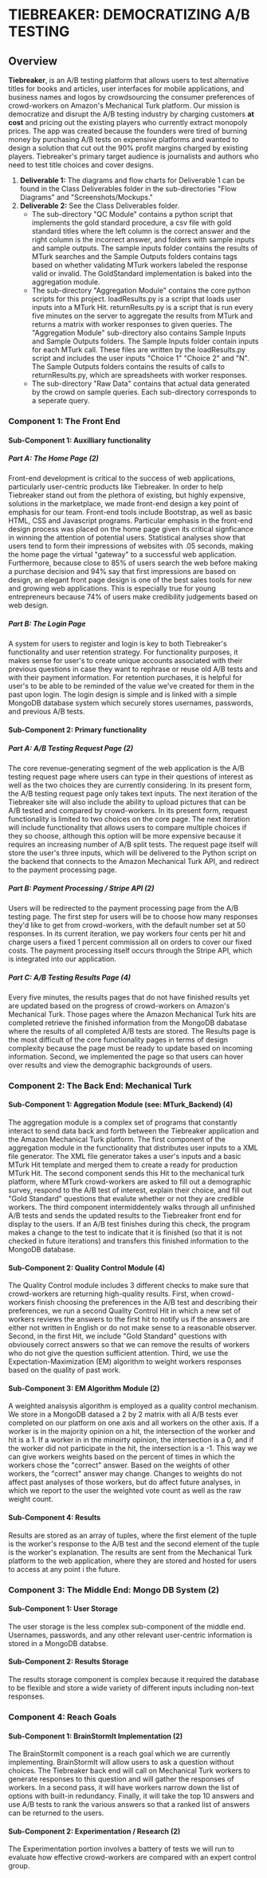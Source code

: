 # TIEBREAKER: DEMOCRATIZING A/B TESTING


## Overview

**Tiebreaker**, is an A/B testing platform that allows users to test alternative titles for books and articles, user interfaces for mobile applications, and business names and logos by crowdsourcing the consumer preferences of crowd-workers on Amazon's Mechanical Turk platform. Our mission is democratize and disrupt the A/B testing industry by charging customers **at cost** and pricing out the existing players who currently extract monopoly prices. The app was created because the founders were tired of burning money by purchasing A/B tests on expensive platforms and wanted to design a solution that cut out the 90% profit margins charged by existing players. Tiebreaker's primary target audience is journalists and authors who need to test title choices and cover designs. 

1. **Deliverable 1:** The diagrams and flow charts for Deliverable 1 can be found in the Class Deliverables folder in the sub-directories "Flow Diagrams" and "Screenshots/Mockups."
2. **Deliverable 2:** See the Class Deliverables folder. 
	* The sub-directory "QC Module" contains a python script that implements the gold standard procedure, a csv file with gold standard titles where the left column is the correct answer and the right column is the incorrect answer, and folders with sample inputs and sample outputs. The sample inputs folder contains the results of MTurk searches and the Sample Outputs folders contains tags based on whether validating MTurk workers labeled the response valid or invalid. The GoldStandard implementation is baked into the aggregation module. 
	* The sub-directory "Aggregation Module" contains the core python scripts for this project. loadResults.py is a script that loads user inputs into a MTurk Hit. returnResults.py is a script that is run every five minutes on the server to aggregate the results from MTurk and returns a matrix with worker responses to given queries. The "Aggregation Module" sub-directory also contains Sample Inputs and Sample Outputs folders. The Sample Inputs folder contain inputs for each MTurk call. These files are written by the loadResults.py script and includes the user inputs "Choice 1" "Choice 2" and "N". The Sample Outputs folders contains the results of calls to returnResults.py, which are spreadsheets with worker responses.
	* The sub-directory "Raw Data" contains that actual data generated by the crowd on sample queries. Each sub-directory corresponds to a seperate query.


### Component 1: The Front End


#### Sub-Component 1: Auxilliary functionality


##### Part A: The Home Page (2)

Front-end development is critical to the success of web applications, particularly user-centric products like Tiebreaker. In order to help Tiebreaker stand out from the plethora of existing, but highly expensive, solutions in the marketplace, we made front-end design a key point of emphasis for our team. Front-end tools include Bootstrap, as well as basic HTML, CSS and Javascript programs. Particular emphasis in the front-end design process was placed on the home page given its critical signficance in winning the attention of potential users. Statistical analyses show that users tend to form their impressions of websites with .05 seconds, making the home page the virtual "gateway" to a successful web application. Furthermore, because close to 85% of users search the web before making a purchase decision and 94% say that first impressions are based on design, an elegant front page design is one of the best sales tools for new and growing web applications. This is especially true for young entrepreneurs because 74% of users make credibility judgements based on web design. 

##### Part B: The Login Page

A system for users to register and login is key to both Tiebreaker's functionality and user retention strategy. For functionality purposes, it makes sense for user's to create unique accounts associated with their previous questions in case they want to rephrase or reuse old A/B tests and with their payment information. For retention purchases, it is helpful for user's to be able to be reminded of the value we've created for them in the past upon login. The login design is simple and is linked with a simple MongoDB database system which securely stores usernames, passwords, and previous A/B tests. 

#### Sub-Component 2: Primary functionality

##### Part A: A/B Testing Request Page (2)

The core revenue-generating segment of the web application is the A/B testing request page where users can type in their questions of interest as well as the two choices they are currently considering. In its present form, the A/B testing request page only takes text inputs. The next iteration of the Tiebreaker site will also include the ability to upload pictures that can be A/B tested and compared by crowd-workers. In its present form, request functionality is limited to two choices on the core page. The next iteration will include functionality that allows users to compare multiple choices if they so choose, although this option will be more expensive because it requires an increasing number of A/B split tests. The request page itself will store the user's three inputs, which will be delivered to the Python script on the backend that connects to the Amazon Mechanical Turk API, and redirect to the payment processing page.

##### Part B: Payment Processing / Stripe API (2)

Users will be redirected to the payment processing page from the A/B testing page. The first step for users will be to choose how many responses they'd like to get from crowd-workers, with the default number set at 50 responses. In its current iteration, we pay workers four cents per hit and charge users a fixed 1 percent commission all on orders to cover our fixed costs. The payment processing itself occurs through the Stripe API, which is integrated into our application.

##### Part C: A/B Testing Results Page (4)

Every five minutes, the results pages that do not have finished results yet are updated based on the progress of crowd-workers on Amazon's Mechanical Turk. Those pages where the Amazon Mechanical Turk hits are completed retrieve the finished information from the MongoDB dabatase where the results of all completed A/B tests are stored. The Results page is the most difficult of the core functionality pages in terms of design complexity because the page must be ready to update based on incoming information. Second, we implemented the page so that users can hover over results and view the demographic backgrounds of users. 

### Component 2: The Back End: Mechanical Turk

#### Sub-Component 1: Aggregation Module (see: MTurk_Backend) (4)

The aggregation module is a complex set of programs that constantly interact to send data back and forth between the Tiebreaker application and the Amazon Mechanical Turk platform. The first component of the aggregation module in the functionality that distributes user inputs to a XML file generator. The XML file generator takes a user's inputs and a basic MTurk Hit template and merged them to create a ready for production MTurk Hit. The second component sends this Hit to the mechanical turk platform, where MTurk crowd-workers are asked to fill out a demographic survey, respond to the A/B test of interest, explain their choice, and fill out "Gold Standard" questions that evalute whether or not they are credible workers. The third component intermiddentely walks through all unfinished A/B tests and sends the updated results to the Tiebreaker front end for display to the users. If an A/B test finishes during this check, the program makes a change to the test to indicate that it is finished (so that it is not checked in future iterations) and transfers this finished information to the MongoDB database. 

#### Sub-Component 2: Quality Control Module (4)

The Quality Control module includes 3 different checks to make sure that crowd-workers are returning high-quality results. First, when crowd-workers finish choosing the preferences in the A/B test and describing their preferences, we run a second Quality Control Hit in which a new set of workers reviews the answers to the first hit to notify us if the answers are either not written in English or do not make sense to a reasonable observer. Second, in the first Hit, we include "Gold Standard" questions with obviousely correct answers so that we can remove the results of workers who do not give the question sufficient attention. Third, we use the Expectation-Maximization (EM) algorithm to weight workers responses based on the quality of past work.

#### Sub-Component 3: EM Algorithm Module (2)

A weighted analsysis algorithm is employed as a quality control mechanism. We store in a MongoDB datased a 2 by 2 matrix with all A/B tests ever completed on our platform on one axis and all workers on the other axis. If a worker is in the majority opinion on a hit, the intersection of the worker and hit is a 1. If a worker in in the minoirty opinion, the intersection is a 0, and if the worker did not participate in the hit, the intersection is a -1. This way we can give workers weights based on the percent of times in which the workers chose the "correct" answer. Based on the weights of other workers, the "correct" answer may change. Changes to weights do not affect past analyses of those workers, but do affect future analyses, in which we report to the user the weighted vote count as well as the raw weight count. 

#### Sub-Component 4: Results

Results are stored as an array of tuples, where the first element of the tuple is the worker's response to the A/B test and the second element of the tuple is the worker's explanation. The results are sent from the Mechanical Turk platform to the web application, where they are stored and hosted for users to access at any point i the future. 

### Component 3: The Middle End: Mongo DB System (2)

#### Sub-Component 1: User Storage

The user storage is the less complex sub-component of the middle end. Usernames, passwords, and any other relevant user-centric information is stored in a MongoDB databse. 

#### Sub-Component 2: Results Storage

The results storage component is complex because it required the database to be flexible and store a wide variety of different inputs including non-text responses.

### Component 4: Reach Goals
 
#### Sub-Component 1: BrainStormIt Implementation (2)

The BrainStormIt component is a reach goal which we are currently implementing. BrainStormIt will allow users to ask a question without choices. The Tiebreaker back end will call on Mechanical Turk workers to generate responses to this question and will gather the responses of workers. In a second pass, it will have workers narrow down the list of options with built-in redundancy. Finally, it will take the top 10 answers and use A/B tests to rank the various answers so that a ranked list of answers can be returned to the users. 

#### Sub-Component 2: Experimentation / Research (2)

The Experimentation portion involves a battery of tests we will run to evaluate how effective crowd-workers are compared with an expert control group.


